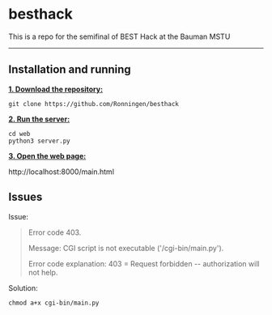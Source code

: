 # besthack

This is a repo for the semifinal of BEST Hack at the Bauman MSTU

***

## Installation and running

<ins>**1. Download the repository:**</ins>

```
git clone https://github.com/Ronningen/besthack
```

<ins>**2. Run the server:**</ins>

```
cd web
python3 server.py
```

<ins>**3. Open the web page:**</ins>

http://localhost:8000/main.html

## Issues

Issue:
>Error code 403.
>
>Message: CGI script is not executable ('/cgi-bin/main.py').
>
>Error code explanation: 403 = Request forbidden -- authorization will not help.

Solution:
```
chmod a+x cgi-bin/main.py
```